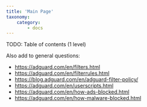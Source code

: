 ```yaml
---
title: 'Main Page'
taxonomy:
    category:
        - docs
---
```


TODO: Table of contents (1 level)

Also add to general questions:

* https://adguard.com/en/filters.html
* https://adguard.com/en/filterrules.html
* https://blog.adguard.com/en/adguard-filter-policy/
* https://adguard.com/en/userscripts.html
* https://adguard.com/en/how-ads-blocked.html
* https://adguard.com/en/how-malware-blocked.html
